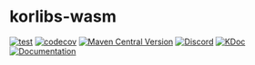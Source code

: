 # korlibs-wasm

<!-- BADGES -->
[![test](https://github.com/korlibs/korlibs-wasm/actions/workflows/TEST.yml/badge.svg)](https://github.com/korlibs/korlibs-wasm/actions/workflows/TEST.yml)
[![codecov](https://codecov.io/gh/korlibs/korlibs-wasm/graph/badge.svg)](https://codecov.io/gh/korlibs/korlibs-wasm)
[![Maven Central Version](https://img.shields.io/maven-central/v/com.soywiz/korlibs-wasm)](https://central.sonatype.com/artifact/com.soywiz/korlibs-wasm)
[![Discord](https://img.shields.io/discord/728582275884908604?logo=discord&label=Discord)](https://discord.korge.org/)
[![KDoc](https://img.shields.io/badge/docs-kdoc-blue)](https://korlibs.github.io/korlibs-wasm/)
[![Documentation](https://img.shields.io/badge/docs-documentation-purple)](https://docs.korge.org/wasm/)
<!-- /BADGES -->
